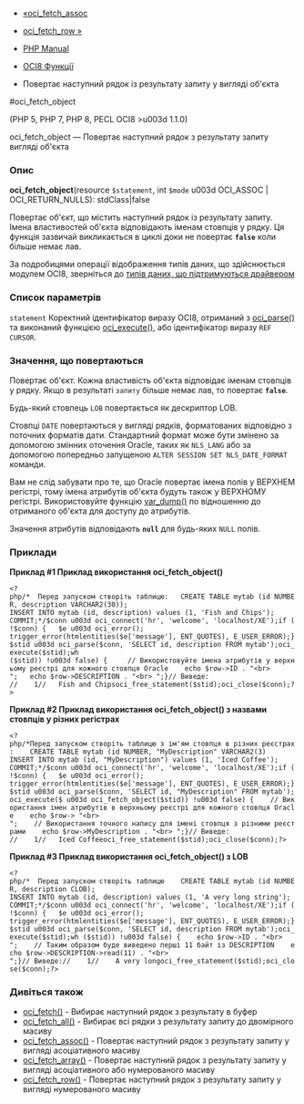 - [«oci_fetch_assoc](function.oci-fetch-assoc.md)
- [oci_fetch_row »](function.oci-fetch-row.md)

- [PHP Manual](index.md)
- [OCI8 Функції](ref.oci8.md)
- Повертає наступний рядок із результату запиту у вигляді об'єкта

#oci_fetch_object

(PHP 5, PHP 7, PHP 8, PECL OCI8 \>u003d 1.1.0)

oci_fetch_object — Повертає наступний рядок з результату запиту
вигляді об'єкта

### Опис

**oci_fetch_object**(resource `$statement`, int `$mode` u003d OCI_ASSOC \|
OCI_RETURN_NULLS): stdClass\|false

Повертає об'єкт, що містить наступний рядок із результату запиту.
Імена властивостей об'єкта відповідають іменам стовпців у рядку. Ця
функція зазвичай викликається в циклі доки не повертає **`false`** коли
більше немає лав.

За подробицями операції відображення типів даних, що здійснюється
модулем OCI8, зверніться до [типів даних, що підтримуються
драйвером](oci8.datatypes.md)

### Список параметрів

`statement`
Коректний ідентифікатор виразу OCI8, отриманий з
[oci_parse()](function.oci-parse.md) та виконаний функцією
[oci_execute()](function.oci-execute.md), або ідентифікатор виразу
`REF CURSOR`.

### Значення, що повертаються

Повертає об'єкт. Кожна властивість об'єкта відповідає іменам стовпців
у рядку. Якщо в результаті `запиту` більше немає лав, то повертає
**`false`**.

Будь-який стовпець `LOB` повертається як дескриптор LOB.

Стовпці `DATE` повертаються у вигляді рядків, форматованих відповідно
з поточних форматів дати. Стандартний формат може бути змінено за допомогою
змінних оточення Oracle, таких як `NLS_LANG` або за допомогою
попередньо запущеною `ALTER SESSION SET NLS_DATE_FORMAT`
команди.

Вам не слід забувати про те, що Oracle повертає імена полів у
ВЕРХНЕМ регістрі, тому імена атрибутів об'єкта будуть також у ВЕРХНОМУ
регістрі. Використовуйте функцію [var_dump()](function.var-dump.md)
по відношенню до отриманого об'єкта для доступу до атрибутів.

Значення атрибутів відповідають **`null`** для будь-яких `NULL` полів.

### Приклади

**Приклад #1 Приклад використання **oci_fetch_object()****

`<?php/*  Перед запуском створіть таблицю:   CREATE TABLE mytab (id NUMBER, description VARCHAR2(30)); INSERT INTO mytab (id, description) values (1, 'Fish and Chips'); COMMIT;*/$conn u003d oci_connect('hr', 'welcome', 'localhost/XE');if (!$conn) {   $e u003d oci_error(); trigger_error(htmlentities($e['message'], ENT_QUOTES), E_USER_ERROR);}$stid u003d oci_parse($conn, 'SELECT id, description FROM mytab');oci_execute($stid);wh ($stid)) !u003d false) {     // Використовуйте імена атрибутів у верхньому реєстрі для кожного стовпця Oracle    echo $row->ID . "<br>
";   echo $row->DESCRIPTION . "<br>
";}// Виведе: //    1//   Fish and Chipsoci_free_statement($stid);oci_close($conn);?> `

**Приклад #2 Приклад використання **oci_fetch_object()** з назвами
стовпців у різних регістрах**

`<?php/*Перед запуском створіть таблицю з ім'ям стовпця в різних реєстрах:    CREATE TABLE mytab (id NUMBER, "MyDescription" VARCHAR2(3) INSERT INTO mytab (id, "MyDescription") values (1, 'Iced Coffee'); COMMIT;*/$conn u003d oci_connect('hr', 'welcome', 'localhost/XE');if (!$conn) {   $e u003d oci_error(); trigger_error(htmlentities($e['message'], ENT_QUOTES), E_USER_ERROR);}$stid u003d oci_parse($conn, 'SELECT id, "MyDescription" FROM mytab');oci_execute($ u003d oci_fetch_object($stid)) !u003d false) {    // Використання імен атрибутів в верхньому реєстрі для кожного стовпця Oracle    echo $row-> "<br>
";    // Використання точного напису для імені стовпця з різними реєстрами    echo $row->MyDescription . "<br>
";}// Виведе: //    1//   Iced Coffeeoci_free_statement($stid);oci_close($conn);?> `

**Приклад #3 Приклад використання **oci_fetch_object()** з LOB**

`<?php/*  Перед запуском створіть таблицю    CREATE TABLE mytab (id NUMBER, description CLOB); INSERT INTO mytab (id, description) values (1, 'A very long string'); COMMIT;*/$conn u003d oci_connect('hr', 'welcome', 'localhost/XE');if (!$conn) {   $e u003d oci_error(); trigger_error(htmlentities($e['message'], ENT_QUOTES), E_USER_ERROR);}$stid u003d oci_parse($conn, 'SELECT id, description FROM mytab');oci_execute($stid);wh ($stid)) !u003d false) {    echo $row->ID . "<br>
";    // Таким образом буде виведено перші 11 байт із DESCRIPTION    echo $row->DESCRIPTION->read(11) . "<br>
";}// Виведе://    1//    A very longoci_free_statement($stid);oci_close($conn);?> `

### Дивіться також

- [oci_fetch()](function.oci-fetch.md) - Вибирає наступний рядок
з результату в буфер
- [oci_fetch_all()](function.oci-fetch-all.md) - Вибирає всі рядки
з результату запиту до двомірного масиву
- [oci_fetch_assoc()](function.oci-fetch-assoc.md) - Повертає
наступний рядок з результату запиту у вигляді асоціативного масиву
- [oci_fetch_array()](function.oci-fetch-array.md) - Повертає
наступний рядок з результату запиту у вигляді асоціативного або
нумерованого масиву
- [oci_fetch_row()](function.oci-fetch-row.md) - Повертає
наступний рядок з результату запиту у вигляді нумерованого масиву
